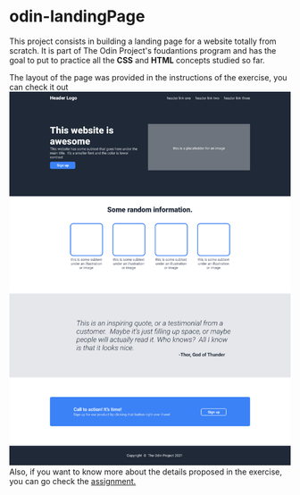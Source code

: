 # odin-landingPage
This project consists in building a landing page for a website totally from scratch. It is part of The Odin Project's foudantions program and has the goal to put to practice all the **CSS** and **HTML** concepts studied so far.

The layout of the page was provided in the instructions of the exercise, you can check it out ![here.](./desired-layout.png) Also, if you want to know more about the details proposed in the exercise, you can go check the [assignment.](https://www.theodinproject.com/paths/foundations/courses/foundations/lessons/landing-page)